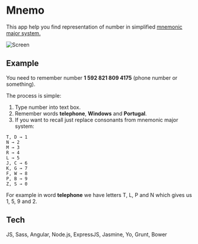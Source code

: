 Mnemo
===================

This app help you find representation of number in simplified [mnemonic major system.](http://en.wikipedia.org/wiki/Mnemonic_major_system "mnemonic major system")

![Screen](https://dl.dropboxusercontent.com/u/219546/pub/projects/memo/screen.png)

Example
-------------

You need to remember number **1 592 821 809 4175** (phone number or something).

The process is simple: 

 1. Type number into text box.
 2. Remember words **telephone**, **Windows** and **Portugal**.
 3. If you want to recall just replace consonants from mnemonic major system:
```
T, D → 1
N → 2
M → 3
R → 4
L → 5
J, C → 6
K, G → 7
F, W → 8
P, B → 9
Z, S → 0
```
For example in word **telephone**  we have letters T, L, P and N which gives us 1, 5, 9 and 2.

Tech
-------------
JS, Sass, Angular, Node.js, ExpressJS, Jasmine, Yo, Grunt,  Bower